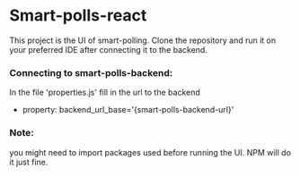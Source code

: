 # Smart-polls-react

This project is the UI of smart-polling.
Clone the repository and run it on your preferred IDE after connecting it to the backend.

### Connecting to smart-polls-backend:
In the file 'properties.js' fill in the url to the backend
- property: backend_url_base='{smart-polls-backend-url}'

### Note: 
you might need to import packages used before running the UI. 
NPM will do it just fine.
